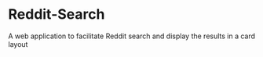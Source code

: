 # Reddit-Search
A web application to facilitate Reddit search and display the results in a card layout
